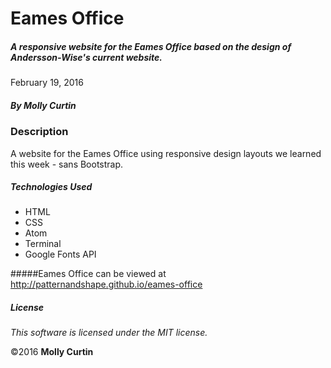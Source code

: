 # Eames Office

##### A responsive website for the Eames Office based on the design of Andersson-Wise's current website.

February 19, 2016

##### By Molly Curtin

### Description

A website for the Eames Office using responsive design layouts we learned this week - sans Bootstrap.


##### Technologies Used

* HTML
* CSS
* Atom
* Terminal
* Google Fonts API


#####Eames Office can be viewed at http://patternandshape.github.io/eames-office

##### License

*This software is licensed under the MIT license.*

&copy;2016 **Molly Curtin**
